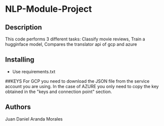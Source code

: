 # NLP-Module-Project

## Description
This code performs 3 different tasks:
Classify movie reviews,
Train a hugginface model,
Compares the translator api of gcp and azure

## Installing
* Use requirements.txt 

##KEYS
For GCP you need to download the JSON file from the service account you are using.
In the case of AZURE you only need to copy the key obtained in the "keys and connection point" section.

## Authors
Juan Daniel Aranda Morales
  
  
